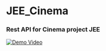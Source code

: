 # JEE_Cinema
### Rest API for Cinema project JEE
[![Demo Video](https://img.youtube.com/vi/XrcrbjCWk8s/0.jpg)](https://youtu.be/XrcrbjCWk8s)
